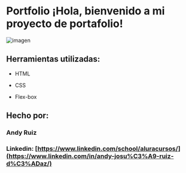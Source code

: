 # Portfolio ¡Hola, bienvenido a mi proyecto de portafolio!

![imagen](https://user-images.githubusercontent.com/77756047/211304452-220fedf0-f91b-490f-8a65-a60ce860bc5c.png)

## Herramientas utilizadas:

* HTML

* CSS

* Flex-box

## Hecho por: 

### Andy Ruiz

### Linkedin: [https://www.linkedin.com/school/aluracursos/](https://www.linkedin.com/in/andy-josu%C3%A9-ruiz-d%C3%ADaz/)
